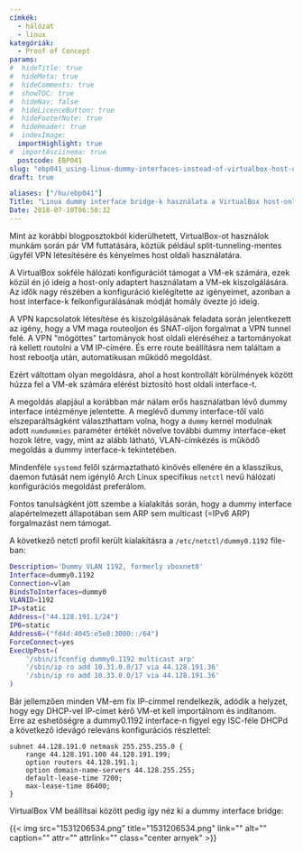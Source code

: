 ```yaml
---
címkék:
  - hálózat
  - linux
kategóriák:
  - Proof of Concept
params:
#  hideTitle: true
#  hideMeta: true
#  hideComments: true
#  showTOC: true
#  hideNav: false
#  hideLicenceButton: true
#  hideFooterNote: true
#  hideHeader: true
#  indexImage: 
  importHighlight: true
#  importAsciinema: true
  postcode: EBP041
slug: "ebp041_using-linux-dummy-interfaces-instead-of-virtualbox-host-only-adapter"
draft: true

aliases: ["/hu/ebp041"]
Title: "Linux dummy interface bridge-k használata a VirtualBox host-only adaptere helyett"
Date: 2018-07-10T06:50:32
---
```

Mint az korábbi blogposztokból kiderülhetett, VirtualBox-ot használok munkám során pár VM futtatására, köztük például split-tunneling-mentes ügyfél VPN létesítésére és kényelmes host oldali használatára.

A VirtualBox sokféle hálózati konfigurációt támogat a VM-ek számára, ezek közül én jó ideig a host-only adaptert használatam a VM-ek kiszolgálására. Az idők nagy részében a konfiguráció kielégítette az igényeimet, azonban a host interface-k felkonfigurálásának módját homály övezte jó ideig.

A VPN kapcsolatok létesítése és kiszolgálásának feladata során jelentkezett az igény, hogy a VM maga routeoljon és SNAT-oljon forgalmat a VPN tunnel felé. A VPN "mögöttes" tartományok host oldali eléréséhez a tartományokat rá kellett routolni a VM IP-címére. És erre route beállításra nem találtam a host rebootja után, automatikusan működő megoldást.

Ezért váltottam olyan megoldásra, ahol a host kontrollált körülmények között húzza fel a VM-ek számára elérést biztosító host oldali interface-t.<!--more-->

A megoldás alapjául a korábban már nálam erős használatban lévő dummy interface intézménye jelentette. A meglévő dummy interface-től való elszeparáltságként választhattam volna, hogy a `dummy` kernel modulnak adott `numdummies` paraméter értékét növelve további dummy interface-eket hozok létre, vagy, mint az alább látható, VLAN-címkézés is működő megoldás a dummy interface-k tekintetében.

Mindenféle `systemd` felől származtatható kinövés ellenére én a klasszikus, daemon futását nem igénylő Arch Linux specifikus `netctl` nevű hálózati konfigurációs megoldást preferálom.

Fontos tanulságként jött szembe a kialakítás során, hogy a dummy interface alapértelmezett állapotában sem ARP sem multicast (=IPv6 ARP) forgalmazást nem támogat.

A következő netctl profil került kialakításra a `/etc/netctl/dummy0.1192` file-ban:

```sh
Description='Dummy VLAN 1192, formerly vboxnet0'
Interface=dummy0.1192
Connection=vlan
BindsToInterfaces=dummy0
VLANID=1192
IP=static
Address=("44.128.191.1/24")
IP6=static
Address6=("fd4d:4045:e5e8:3000::/64")
ForceConnect=yes
ExecUpPost=(
	'/sbin/ifconfig dummy0.1192 multicast arp'
	'/sbin/ip ro add 10.31.0.0/17 via 44.128.191.36'
	'/sbin/ip ro add 10.33.0.0/17 via 44.128.191.36'
)
```

Bár jellemzően minden VM-em fix IP-címmel rendelkezik, adódik a helyzet, hogy egy DHCP-vel IP-címet kérő VM-et kell importálnom és indítanom. Erre az eshetőségre a dummy0.1192 interface-n figyel egy ISC-féle DHCPd a következő idevágó releváns konfigurációs részlettel:

```
subnet 44.128.191.0 netmask 255.255.255.0 {
	range 44.128.191.100 44.128.191.199;
	option routers 44.128.191.1;
	option domain-name-servers 44.128.255.255;
	default-lease-time 7200;
	max-lease-time 86400;
}
```

VirtualBox VM beállítsai között pedig így néz ki a dummy interface bridge:

{{< img src="1531206534.png" title="1531206534.png" link="" alt="" caption="" attr="" attrlink="" class="center arnyek" >}}

